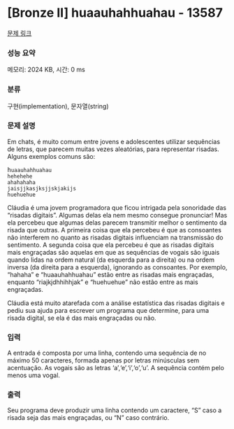 # [Bronze II] huaauhahhuahau - 13587 

[문제 링크](https://www.acmicpc.net/problem/13587) 

### 성능 요약

메모리: 2024 KB, 시간: 0 ms

### 분류

구현(implementation), 문자열(string)

### 문제 설명

<p>Em chats, é muito comum entre jovens e adolescentes utilizar sequências de letras, que parecem muitas vezes aleatórias, para representar risadas. Alguns exemplos comuns são:</p>

<pre>h<code>uaauhahhuahau
hehehehe
ahahahaha
jaisjjkasjksjjskjakijs
huehuehue</code></pre>

<p>Cláudia é uma jovem programadora que ficou intrigada pela sonoridade das “risadas digitais”. Algumas delas ela nem mesmo consegue pronunciar! Mas ela percebeu que algumas delas parecem transmitir melhor o sentimento da risada que outras. A primeira coisa que ela percebeu é que as consoantes não interferem no quanto as risadas digitais influenciam na transmissão do sentimento. A segunda coisa que ela percebeu é que as risadas digitais mais engraçadas são aquelas em que as sequências de vogais são iguais quando lidas na ordem natural (da esquerda para a direita) ou na ordem inversa (da direita para a esquerda), ignorando as consoantes. Por exemplo, “hahaha” e “huaauhahhuahau” estão entre as risadas mais engraçadas, enquanto “riajkjdhhihhjak” e “huehuehue” não estão entre as mais engraçadas.</p>

<p>Cláudia está muito atarefada com a análise estatística das risadas digitais e pediu sua ajuda para escrever um programa que determine, para uma risada digital, se ela é das mais engraçadas ou não.</p>

### 입력 

 <p>A entrada é composta por uma linha, contendo uma sequência de no máximo 50 caracteres, formada apenas por letras minúsculas sem acentuação. As vogais são as letras ‘a’,‘e’,‘i’,‘o’,‘u’. A sequência contém pelo menos uma vogal.</p>

<p> </p>

### 출력 

 <p>Seu programa deve produzir uma linha contendo um caractere, “S” caso a risada seja das mais engraçadas, ou “N” caso contrário.</p>


